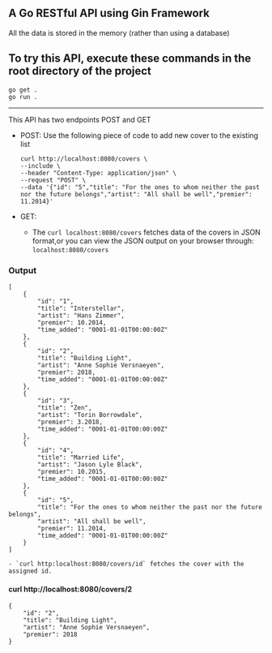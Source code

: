 ## A Go RESTful API using Gin Framework
 All the data is stored in the memory (rather than using a database)

## To try this API, execute these commands in the root directory of the project
```
go get .
go run .
```
----

 This API has two endpoints POST and GET

- POST:
    Use the following piece of code to add new cover to the existing list
    ``` 
    curl http://localhost:8080/covers \
    --include \
    --header "Content-Type: application/json" \
    --request "POST" \
    --data '{"id": "5","title": "For the ones to whom neither the past nor the future belongs","artist": "All shall be well","premier": 11.2014}' 
    ```

- GET: 
    - The `curl localhost:8080/covers` fetches data of the covers in JSON format,or you can view the JSON output on your browser through: `localhost:8080/covers`
### Output
```
[
    {
        "id": "1",
        "title": "Interstellar",
        "artist": "Hans Zimmer",
        "premier": 10.2014,
        "time_added": "0001-01-01T00:00:00Z"
    },
    {
        "id": "2",
        "title": "Building Light",
        "artist": "Anne Sophie Versnaeyen",
        "premier": 2018,
        "time_added": "0001-01-01T00:00:00Z"
    },
    {
        "id": "3",
        "title": "Zen",
        "artist": "Torin Borrowdale",
        "premier": 3.2018,
        "time_added": "0001-01-01T00:00:00Z"
    },
    {
        "id": "4",
        "title": "Married Life",
        "artist": "Jason Lyle Black",
        "premier": 10.2015,
        "time_added": "0001-01-01T00:00:00Z"
    },
    {
        "id": "5",
        "title": "For the ones to whom neither the past nor the future belongs",
        "artist": "All shall be well",
        "premier": 11.2014,
        "time_added": "0001-01-01T00:00:00Z"
    }
]
```

    - `curl http:localhost:8080/covers/id` fetches the cover with the assigned id.
#### curl http://localhost:8080/covers/2
```
{
    "id": "2",
    "title": "Building Light",
    "artist": "Anne Sophie Versnaeyen",
    "premier": 2018
}
```
